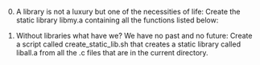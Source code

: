 0. A library is not a luxury but one of the necessities of life: Create the static library libmy.a containing all the functions listed below:

1. Without libraries what have we? We have no past and no future: Create a script called create_static_lib.sh that creates a static library called liball.a from all the .c files that are in the current directory.
